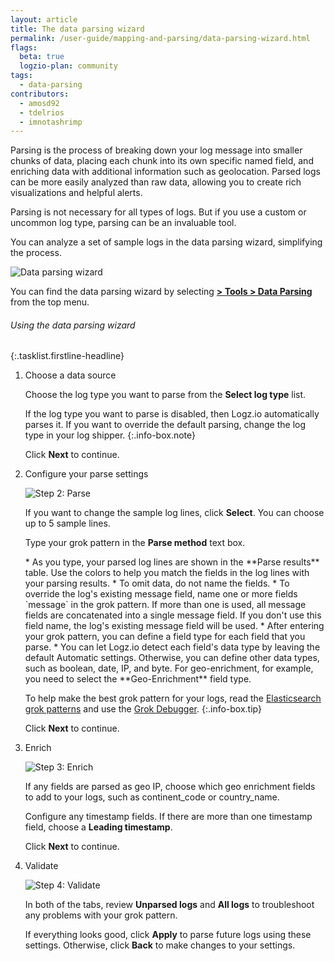 ```yaml
---
layout: article
title: The data parsing wizard
permalink: /user-guide/mapping-and-parsing/data-parsing-wizard.html
flags:
  beta: true
  logzio-plan: community
tags:
  - data-parsing
contributors:
  - amosd92
  - tdelrios
  - imnotashrimp
---
```


Parsing is the process of breaking down your log message into smaller chunks of data, placing each chunk into its own specific named field, and enriching data with additional information such as geolocation. Parsed logs can be more easily analyzed than raw data, allowing you to create rich visualizations and helpful alerts.

Parsing is not necessary for all types of logs. But if you use a custom or uncommon log type, parsing can be an invaluable tool.

You can analyze a set of sample logs in the data parsing wizard, simplifying the process.

![Data parsing wizard]({{site.baseurl}}/images/parsing-and-mapping/parsing-and-mapping--data-parsing-wizard.png)

You can find the data parsing wizard by selecting [**<i class="li li-gear"></i> > Tools > Data Parsing**](https://app.logz.io/#/dashboard/data-parsing/step1) from the top menu.

###### Using the data parsing wizard

{:.tasklist.firstline-headline}
1.  Choose a data source

    Choose the log type you want to parse from the **Select log type** list.

      If the log type you want to parse is disabled, then Logz.io automatically parses it. If you want to override the default parsing, change the log type in your log shipper.
      {:.info-box.note}

    Click **Next** to continue.

2.  Configure your parse settings

    ![Step 2: Parse]({{site.baseurl}}/images/parsing-and-mapping/parsing-and-mapping--step-2-parse.png)

    If you want to change the sample log lines, click **Select**. You can choose up to 5 sample lines.

    Type your grok pattern in the **Parse method** text box.

    <div class="info-box note notes">
      * As you type, your parsed log lines are shown in the **Parse results** table. Use the colors to help you match the fields in the log lines with your parsing results.
      * To omit data, do not name the fields.
      * To override the log's existing message field, name one or more fields `message` in the grok pattern. If more than one is used, all message fields are concatenated into a single message field. If you don't use this field name, the log's existing message field will be used.
      * After entering your grok pattern, you can define a field type for each field that you parse.
      * You can let Logz.io detect each field's data type by leaving the default Automatic settings. Otherwise, you can define other data types, such as boolean, date, IP, and byte. For geo-enrichment, for example, you need to select the **Geo-Enrichment** field type.
    </div>

      To help make the best grok pattern for your logs, read the [Elasticsearch grok patterns](https://github.com/elastic/logstash/blob/v1.4.2/patterns/grok-patterns) and use the [Grok Debugger](https://grokdebug.herokuapp.com/).
      {:.info-box.tip}

    Click **Next** to continue.

3.  Enrich

    ![Step 3: Enrich]({{site.baseurl}}/images/parsing-and-mapping/parsing-and-mapping--step-3-enrich.png)

    If any fields are parsed as geo IP, choose which geo enrichment fields to add to your logs, such as continent_code or country_name.

    Configure any timestamp fields. If there are more than one timestamp field, choose a **Leading timestamp**.

    Click **Next** to continue.

4.  Validate

    ![Step 4: Validate]({{site.baseurl}}/images/parsing-and-mapping/parsing-and-mapping--step-4-validate.png)

    In both of the tabs, review **Unparsed logs** and **All logs** to troubleshoot any problems with your grok pattern.

    If everything looks good, click **Apply** to parse future logs using these settings. Otherwise, click **Back** to make changes to your settings.